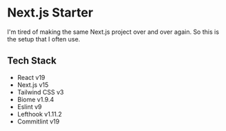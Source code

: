 # Next.js Starter

I'm tired of making the same Next.js project over and over again. So this is the setup that I often use.

## Tech Stack

- React v19
- Next.js v15
- Tailwind CSS v3
- Biome v1.9.4
- Eslint v9
- Lefthook v1.11.2
- Commitlint v19